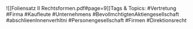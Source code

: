 
![[Foliensatz II Rechtsformen.pdf#page=9]]Tags & Topics:
   #Vertretung
   #Firma
   #Kaufleute
   #Unternehmens
   #BevollmchtigtenAktiengesellschaft
   #abschlieenInnenverhltni
   #Personengesellschaft
   #Firmen
   #Direktionsrecht